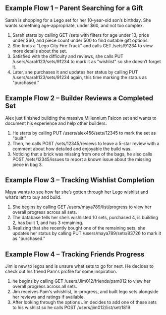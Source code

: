## Example Flow 1 – Parent Searching for a Gift
Sarah is shopping for a Lego set for her 10-year-old son’s birthday. She wants something age-appropriate, under $60, and not too complex.

1. Sarah starts by calling GET /sets with filters for age under 13, price under $60, and piece count under 500 to find suitable gift options.
2. She finds a "Lego City Fire Truck" and calls GET /sets/91234 to view more details about the set.
3. Satisfied with the difficulty and reviews, she calls PUT /users/sarah123/sets/91234 to mark it as "wishlist" so she doesn’t forget it.
4. Later, she purchases it and updates her status by calling PUT /users/sarah123/sets/91234 again, this time marking the status as "purchased."

## Example Flow 2 – Builder Reviews a Completed Set
Alex just finished building the massive Millennium Falcon set and wants to document his experience and help other builders.

1. He starts by calling PUT /users/alex456/sets/12345 to mark the set as "built."
2. Then, he calls POST /sets/12345/reviews to leave a 5-star review with a comment about how detailed and enjoyable the build was.
3. Noticing that a brick was missing from one of the bags, he also calls POST /sets/12345/issues to report a known issue about the missing piece in bag 3.

## Example Flow 3 – Tracking Wishlist Completion
Maya wants to see how far she’s gotten through her Lego wishlist and what’s left to buy and build.

1. She begins by calling GET /users/maya789/list/progress to view her overall progress across all sets.
2. The database tells her she’s wishlisted 10 sets, purchased 4, is building 2, has built 1, and has 3 remaining.
3. Realizing that she recently bought one of the remaining sets, she updates her status by calling PUT /users/maya789/sets/83726 to mark it as "purchased."

## Example Flow 4 – Tracking Friends Progress
Jim is new to legos and is unsure what sets to go for next. He decides to check out his friend Pam's profile for some inspiration.

1. he begins by calling GET /users/Jim012/friends/pam012 to view her overall progress across all sets.
2. Jim receives Pam's whishlist, in-progress, and built lego sets alongside her reviews and ratings if available.
3. After looking through the options Jim decides to add one of these sets to his wishlist so he calls POST /users/jim012/list/set/1819
